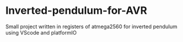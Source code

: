 # Inverted-pendulum-for-AVR

Small project written in registers of atmega2560 for inverted pendulum 
using VScode and platformIO
